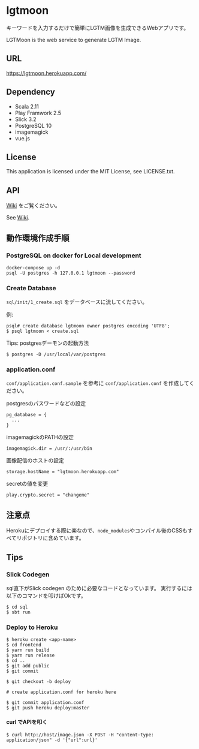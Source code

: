 # lgtmoon

キーワードを入力するだけで簡単にLGTM画像を生成できるWebアプリです。

LGTMoon is the web service to generate LGTM Image.

## URL

https://lgtmoon.herokuapp.com/

## Dependency

* Scala 2.11
* Play Framwork 2.5
* Slick 3.2
* PostgreSQL 10
* imagemagick
* vue.js

## License

This application is licensed under the MIT License, see LICENSE.txt.

## API

[Wiki](https://github.com/yoshikyoto/lgtmoon/wiki) をご覧ください。

See [Wiki](https://github.com/yoshikyoto/lgtmoon/wiki).

## 動作環境作成手順

### PostgreSQL on docker for Local development

```
docker-compose up -d
psql -U postgres -h 127.0.0.1 lgtmoon --password
```

### Create Database

`sql/init/1_create.sql` をデータベースに流してください。

例:

```
psql# create database lgtmoon owner postgres encoding 'UTF8';
$ psql lgtmoon < create.sql
```

Tips: postgresデーモンの起動方法

```
$ postgres -D /usr/local/var/postgres
```

### application.conf

`conf/application.conf.sample` を参考に `conf/application.conf` を作成してください。

postgresのパスワードなどの設定

```
pg_database = {
  ...
}
```

imagemagickのPATHの設定

```
imagemagick.dir = /usr/:/usr/bin
```

画像配信のホストの設定

```
storage.hostName = "lgtmoon.herokuapp.com"
```

secretの値を変更

```
play.crypto.secret = "changeme"
```

## 注意点

Herokuにデプロイする際に楽なので、`node_modules`やコンパイル後のCSSもすべてリポジトリに含めています。


## Tips

### Slick Codegen

sql直下がSlick codegen のために必要なコードとなっています。
実行するには以下のコマンドを叩けばOkです。

```
$ cd sql
$ sbt run
```

### Deploy to Heroku

```
$ heroku create <app-name>
$ cd frontend
$ yarn run build
$ yarn run release
$ cd ..
$ git add public
$ git commit

$ git checkout -b deploy

# create application.conf for heroku here

$ git commit application.conf
$ git push heroku deploy:master
```
#### curl でAPIを叩く

```
$ curl http://host/image.json -X POST -H "content-type: application/json" -d '{"url":url}'
```
